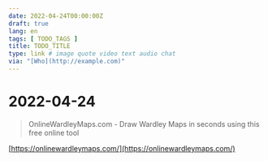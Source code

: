 ```yaml
---
date: 2022-04-24T00:00:00Z
draft: true
lang: en
tags: [ TODO_TAGS ]
title: TODO_TITLE
type: link # image quote video text audio chat
via: "[Who](http://example.com)"
---
```



# 2022-04-24


> OnlineWardleyMaps.com - Draw Wardley Maps in seconds using this free online tool

[https://onlinewardleymaps.com/](https://onlinewardleymaps.com/)

